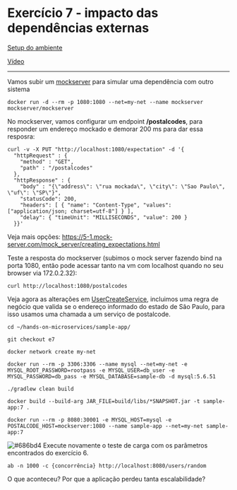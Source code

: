 # Exercício 7 - impacto das dependências externas

[Setup do ambiente](https://github.com/luizroos/hands-on-microservices)

[Vídeo](https://drive.google.com/file/d/1rhJAGqxzeOrioVmZYoFxJyUWQ4dlwaGq/view?usp=sharing)

---

Vamos subir um [mockserver](https://www.mock-server.com/where/docker.html) para simular uma dependência com outro sistema

```console
docker run -d --rm -p 1080:1080 --net=my-net --name mockserver mockserver/mockserver
```

No mockserver, vamos configurar um endpoint **/postalcodes**, para responder um endereço mockado e demorar 200 ms para dar essa resposra:

```console
curl -v -X PUT "http://localhost:1080/expectation" -d '{
  "httpRequest" : {
    "method" : "GET",
    "path" : "/postalcodes"
  },
  "httpResponse" : {
    "body" : "{\"address\": \"rua mockada\", \"city\": \"Sao Paulo\", \"uf\": \"SP\"}",
    "statusCode": 200,
    "headers": [ { "name": "Content-Type", "values": ["application/json; charset=utf-8"] } ],
    "delay": { "timeUnit": "MILLISECONDS", "value": 200 }
  }}'
```

Veja mais opções: https://5-1.mock-server.com/mock_server/creating_expectations.html

Teste a resposta do mockserver (subimos o mock server fazendo bind na porta 1080, então pode acessar tanto na vm com localhost quando no seu browser via 172.0.2.32):

```console
curl http://localhost:1080/postalcodes
```

Veja agora as alterações em [UserCreateService](src/main/java/web/core/user/UserCreateService.java), incluimos uma regra de negócio que valida se o endereço informado do estado de São Paulo, para isso usamos uma chamada a um serviço de postalcode.

```console
cd ~/hands-on-microservices/sample-app/

git checkout e7

docker network create my-net

docker run --rm -p 3306:3306 --name mysql --net=my-net -e MYSQL_ROOT_PASSWORD=rootpass -e MYSQL_USER=db_user -e MYSQL_PASSWORD=db_pass -e MYSQL_DATABASE=sample-db -d mysql:5.6.51

./gradlew clean build

docker build --build-arg JAR_FILE=build/libs/*SNAPSHOT.jar -t sample-app:7 .

docker run --rm -p 8080:30001 -e MYSQL_HOST=mysql -e POSTALCODE_HOST=mockserver:1080 --name sample-app --net=my-net sample-app:7
```

![#686bd4](https://via.placeholder.com/10/686bd4?text=+) Execute novamente o teste de carga com os parâmetros encontrados do exercício 6.

```console
ab -n 1000 -c {concorrência} http://localhost:8080/users/random
```


O que aconteceu? Por que a aplicação perdeu tanta escalabilidade?
